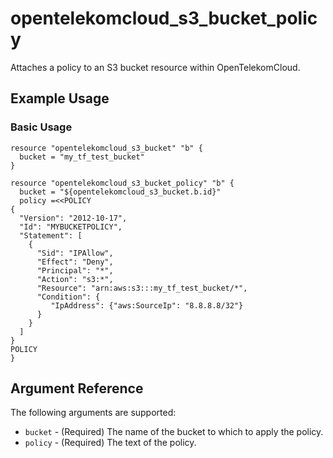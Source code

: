 # opentelekomcloud_s3_bucket_policy

Attaches a policy to an S3 bucket resource within OpenTelekomCloud.

## Example Usage

### Basic Usage

```hcl
resource "opentelekomcloud_s3_bucket" "b" {
  bucket = "my_tf_test_bucket"
}

resource "opentelekomcloud_s3_bucket_policy" "b" {
  bucket = "${opentelekomcloud_s3_bucket.b.id}"
  policy =<<POLICY
{
  "Version": "2012-10-17",
  "Id": "MYBUCKETPOLICY",
  "Statement": [
    {
      "Sid": "IPAllow",
      "Effect": "Deny",
      "Principal": "*",
      "Action": "s3:*",
      "Resource": "arn:aws:s3:::my_tf_test_bucket/*",
      "Condition": {
         "IpAddress": {"aws:SourceIp": "8.8.8.8/32"}
      } 
    } 
  ]
}
POLICY
}
```

## Argument Reference

The following arguments are supported:

* `bucket` - (Required) The name of the bucket to which to apply the policy.
* `policy` - (Required) The text of the policy.
